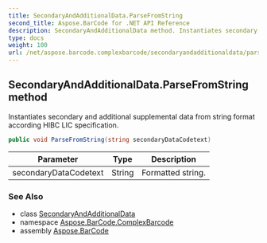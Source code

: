 ```yaml
---
title: SecondaryAndAdditionalData.ParseFromString
second_title: Aspose.BarCode for .NET API Reference
description: SecondaryAndAdditionalData method. Instantiates secondary and additional supplemental data from string format according HIBC LIC specification
type: docs
weight: 100
url: /net/aspose.barcode.complexbarcode/secondaryandadditionaldata/parsefromstring/
---
```

## SecondaryAndAdditionalData.ParseFromString method

Instantiates secondary and additional supplemental data from string format according HIBC LIC specification.

```csharp
public void ParseFromString(string secondaryDataCodetext)
```

| Parameter | Type | Description |
| --- | --- | --- |
| secondaryDataCodetext | String | Formatted string. |

### See Also

* class [SecondaryAndAdditionalData](../)
* namespace [Aspose.BarCode.ComplexBarcode](../../secondaryandadditionaldata/)
* assembly [Aspose.BarCode](../../../)


